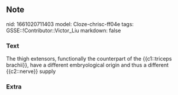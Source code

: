 ## Note
nid: 1661020711403
model: Cloze-chrisc-ff04e
tags: GSSE::!Contributor::Victor_Liu
markdown: false

### Text
The thigh extensors, functionally the counterpart of the {{c1::triceps brachii}}, have a different embryological origin and thus a different {{c2::nerve}} supply

### Extra

